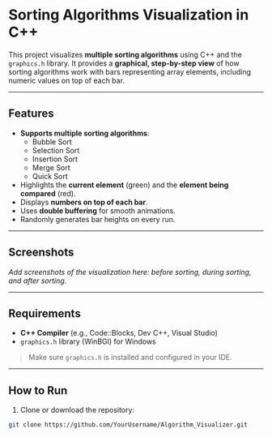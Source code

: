 # Sorting Algorithms Visualization in C++

This project visualizes **multiple sorting algorithms** using C++ and the `graphics.h` library. It provides a **graphical, step-by-step view** of how sorting algorithms work with bars representing array elements, including numeric values on top of each bar.  

---

## Features

- **Supports multiple sorting algorithms**:
  - Bubble Sort
  - Selection Sort
  - Insertion Sort
  - Merge Sort
  - Quick Sort
- Highlights the **current element** (green) and the **element being compared** (red).  
- Displays **numbers on top of each bar**.  
- Uses **double buffering** for smooth animations.  
- Randomly generates bar heights on every run.  

---

## Screenshots

*Add screenshots of the visualization here: before sorting, during sorting, and after sorting.*

---

## Requirements

- **C++ Compiler** (e.g., Code::Blocks, Dev C++, Visual Studio)  
- `graphics.h` library (WinBGI) for Windows  

> Make sure `graphics.h` is installed and configured in your IDE.

---

## How to Run

1. Clone or download the repository:

```bash
git clone https://github.com/YourUsername/Algorithm_Visualizer.git
